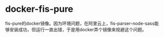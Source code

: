 # docker-fis-pure
fis-pure的docker镜像。因为环境问题，在阿里云上，fis-parser-node-sass能够安装成功，但运行一直出错，于是用docker弄个镜像来规避这个问题。
